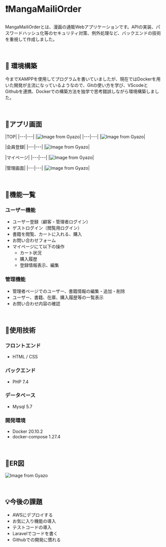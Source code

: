 # :exclamation:MangaMailiOrder
 MangaMailiOrderとは、漫画の通販Webアプリケーションです。APIの実装、パスワードハッシュ化等のセキュリティ対策、例外処理など、バックエンドの技術を重視して作成しました。

<br />

## :thought_balloon: 環境構築

今までXAMPPを使用してプログラムを書いていましたが、現在ではDockerを用いた開発が主流になっているようなので、Gitの使い方を学び、VScodeとGithubを連携、Dockerでの構築方法を独学で思考錯誤しながら環境構築しました。

<br />

## :open_file_folder:アプリ画面

|TOP|
|---|---|
|![Image from Gyazo](https://user-images.githubusercontent.com/113000259/193582306-7f2594fb-a2d6-4468-9790-cebf2ef44970.png)|
|---|---|
|![Image from Gyazo](https://user-images.githubusercontent.com/113000259/193584112-5f5bd9dc-54ab-47ab-bd91-3dbe183e0f92.png)|

|会員登録|
|---|---|
|![Image from Gyazo](https://user-images.githubusercontent.com/113000259/193582710-56b85fc1-7da5-4313-b830-3e3e99fb77f2.png)|

|マイページ|
|---|---|
|![Image from Gyazo](https://user-images.githubusercontent.com/113000259/193583546-4d986541-00cd-4d81-b188-8726c895a295.png)|

|管理画面|
|---|---|
|![Image from Gyazo](https://user-images.githubusercontent.com/113000259/193583664-00bbb5dc-d5e4-4794-8246-6e6348572b16.png)|

<br />

## :green_book:機能一覧

### ユーザー機能
- ユーザー登録（顧客・管理者ログイン）
- ゲストログイン（閲覧用ログイン）
- 書籍を閲覧、カートに入れる、購入
- お問い合わせフォーム
- マイページにて以下の操作
  - カート状況
  - 購入履歴
  - 登録情報表示、編集

### 管理機能
- 管理者ページでのユーザー、書籍情報の編集・追加・削除
- ユーザー、書籍、在庫、購入履歴等の一覧表示
- お問い合わせ内容の確認

<br />

## :notebook:使用技術
### フロントエンド
- HTML / CSS 

### バックエンド
- PHP 7.4

### データベース
- Mysql 5.7  

### 開発環境
- Docker 20.10.2
- docker-compose 1.27.4

<br />

## :closed_book:ER図
![Image from Gyazo]()

<br />

## :bulb:今後の課題
- AWSにデプロイする
- お気に入り機能の導入
- テストコードの導入
- Laravelでコードを書く
- Githubでの開発に慣れる
